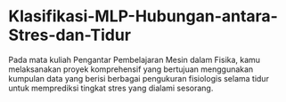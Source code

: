 # Klasifikasi-MLP-Hubungan-antara-Stres-dan-Tidur
Pada mata kuliah Pengantar Pembelajaran Mesin dalam Fisika, kamu melaksanakan proyek komprehensif yang bertujuan menggunakan kumpulan data yang berisi berbagai pengukuran fisiologis selama tidur untuk memprediksi tingkat stres yang dialami sesorang.
